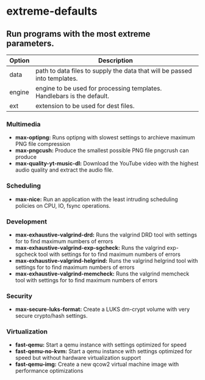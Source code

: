 # extreme-defaults

## Run programs with the most extreme parameters.


| Option | Description |
| ------ | ----------- |
| data   | path to data files to supply the data that will be passed into templates. |
| engine | engine to be used for processing templates. Handlebars is the default. |
| ext    | extension to be used for dest files. |

### Multimedia
* **max-optipng:** Runs optipng with slowest settings to archieve maximum PNG file compression
* **max-pngcush:** Produce the smallest possible PNG file pngcrush can produce
* **max-quality-yt-music-dl:** Download the YouTube video with the highest audio quality and extract the audio file.

### Scheduling
* **max-nice:** Run an application with the least intruding scheduling policies on CPU, IO, fsync operations.

### Development
* **max-exhaustive-valgrind-drd:** Runs the valgrind DRD tool with settings for to find maximum numbers of errors
* **max-exhaustive-valgrind-exp-sgcheck:** Runs the valgrind exp-sgcheck tool with settings for to find maximum numbers of errors
* **max-exhaustive-valgrind-helgrind:** Runs the valgrind helgrind tool with settings for to find maximum numbers of errors
* **max-exhaustive-valgrind-memcheck:** Runs the valgrind memcheck tool with settings for to find maximum numbers of errors

### Security
* **max-secure-luks-format:** Create a LUKS dm-crypt volume with very secure crypto/hash settings.

### Virtualization
* **fast-qemu:** Start a qemu instance with settings optimized for speed
* **fast-qemu-no-kvm:** Start a qemu instance with settings optimized for speed but without hardware virtualization support
* **fast-qemu-img:** Create a new qcow2 virtual machine image with performance optimizations